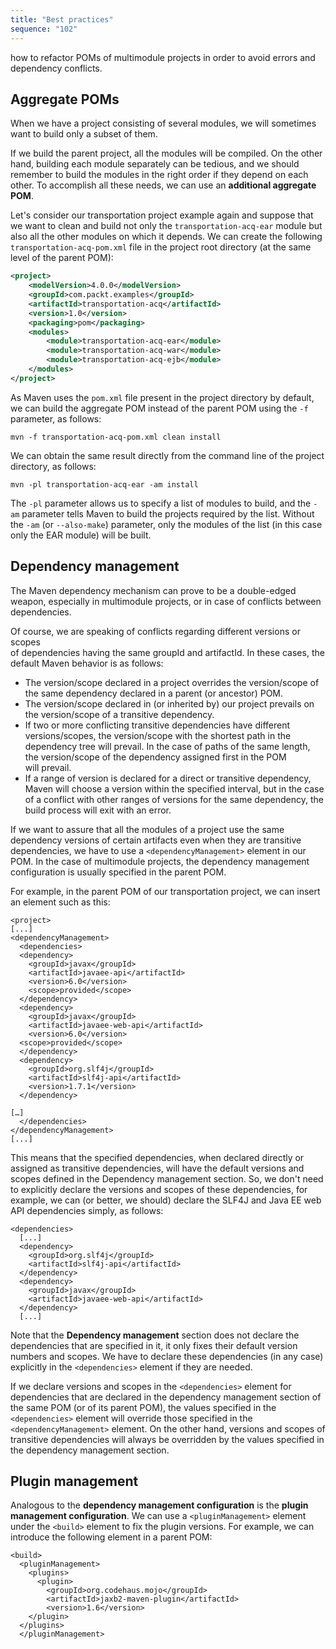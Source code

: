 ```yaml
---
title: "Best practices"
sequence: "102"
---
```


how to refactor POMs of multimodule projects
in order to avoid errors and dependency conflicts.

## Aggregate POMs

When we have a project consisting of several modules,
we will sometimes want to build only a subset of them.

If we build the parent project, all the modules will be compiled.
On the other hand, building each module separately can be tedious,
and we should remember to build the modules in the right order if they depend on each other.
To accomplish all these needs, we can use an **additional aggregate POM**.

Let's consider our transportation project example again and suppose that  
we want to clean and build not only the `transportation-acq-ear` module
but also all the other modules on which it depends.
We can create the following `transportation-acq-pom.xml` file in the project root directory
(at the same level of the parent POM):

```xml
<project>
    <modelVersion>4.0.0</modelVersion>
    <groupId>com.packt.examples</groupId>
    <artifactId>transportation-acq</artifactId>
    <version>1.0</version>
    <packaging>pom</packaging>
    <modules>
        <module>transportation-acq-ear</module>
        <module>transportation-acq-war</module>
        <module>transportation-acq-ejb</module>
    </modules>
</project>
```

As Maven uses the `pom.xml` file present in the project directory by default,
we can build the aggregate POM instead of the parent POM using the `-f` parameter, as follows:

```text
mvn -f transportation-acq-pom.xml clean install
```

We can obtain the same result directly from the command line of the project directory, as follows:

```text
mvn -pl transportation-acq-ear -am install
```

The `-pl` parameter allows us to specify a list of modules to build,
and the `-am` parameter tells Maven to build the projects required by the list.
Without the `-am` (or `--also-make`) parameter,
only the modules of the list (in this case only the EAR module) will be built.

## Dependency management

The Maven dependency mechanism can prove to be a double-edged weapon,
especially in multimodule projects, or in case of conflicts between dependencies.  

Of course, we are speaking of conflicts regarding different versions or scopes  
of dependencies having the same groupId and artifactId.
In these cases, the default Maven behavior is as follows:

- The version/scope declared in a project overrides the version/scope of
the same dependency declared in a parent (or ancestor) POM.
- The version/scope declared in (or inherited by) our project prevails on  
the version/scope of a transitive dependency.
- If two or more conflicting transitive dependencies have different  
versions/scopes, the version/scope with the shortest path in the  
dependency tree will prevail. In the case of paths of the same length,  
the version/scope of the dependency assigned first in the POM  
will prevail.
- If a range of version is declared for a direct or transitive dependency,  
Maven will choose a version within the specified interval, but in the case  
of a conflict with other ranges of versions for the same dependency, the  
build process will exit with an error.

If we want to assure that all the modules of a project use the same dependency
versions of certain artifacts even when they are transitive dependencies,
we have to use a `<dependencyManagement>` element in our POM.
In the case of multimodule projects,
the dependency management configuration is usually specified in the parent POM.

For example, in the parent POM of our transportation project,
we can insert an element such as this:

```text
<project>
[...]
<dependencyManagement>
  <dependencies>
  <dependency>
    <groupId>javax</groupId>
    <artifactId>javaee-api</artifactId>
    <version>6.0</version>
    <scope>provided</scope>
  </dependency>
  <dependency>
    <groupId>javax</groupId>
    <artifactId>javaee-web-api</artifactId>
    <version>6.0</version>
  <scope>provided</scope>
  </dependency>
  <dependency>
    <groupId>org.slf4j</groupId>
    <artifactId>slf4j-api</artifactId>
    <version>1.7.1</version>
  </dependency>
  
[…] 
  </dependencies>
</dependencyManagement>
[...]
```

This means that the specified dependencies,
when declared directly or assigned as transitive dependencies,
will have the default versions and scopes defined in the Dependency management section.
So, we don't need to explicitly declare the versions and scopes of these dependencies,
for example, we can (or better, we should) declare the SLF4J and Java EE web API dependencies simply, as follows:

```text
<dependencies>
  [...]
  <dependency>
    <groupId>org.slf4j</groupId>
    <artifactId>slf4j-api</artifactId>
  </dependency>
  <dependency>
    <groupId>javax</groupId>
    <artifactId>javaee-web-api</artifactId>
  </dependency>
  [...]
```

Note that the **Dependency management** section does not declare the dependencies that are specified in it,
it only fixes their default version numbers and scopes.
We have to declare these dependencies (in any case) explicitly in the `<dependencies>` element if they are needed.

If we declare versions and scopes in the `<dependencies>` element for dependencies
that are declared in the dependency management section of the same POM (or of its parent POM),
the values specified in the `<dependencies>` element will override
those specified in the `<dependencyManagement>` element.
On the other hand, versions and scopes of transitive dependencies will always be overridden by
the values specified in the dependency management section.

## Plugin management

Analogous to the **dependency management configuration** is the **plugin management configuration**.
We can use a `<pluginManagement>` element under the `<build>` element to fix the plugin versions.
For example, we can introduce the following element in a parent POM:

```text
<build>
  <pluginManagement>
    <plugins>
      <plugin>
        <groupId>org.codehaus.mojo</groupId>
        <artifactId>jaxb2-maven-plugin</artifactId>
        <version>1.6</version>
    </plugin>
  </plugins>
  </pluginManagement>
```


